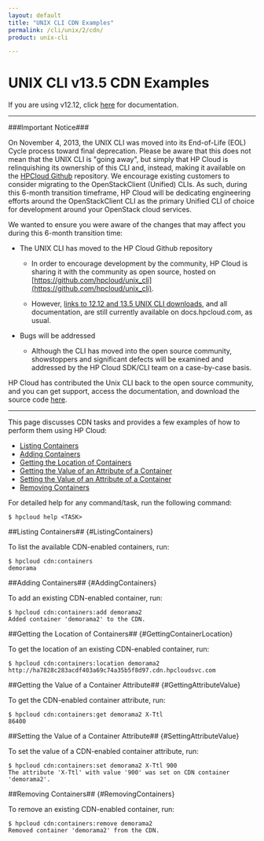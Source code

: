 ```yaml
---
layout: default
title: "UNIX CLI CDN Examples"
permalink: /cli/unix/2/cdn/
product: unix-cli

---
```

# UNIX CLI v13.5 CDN Examples

If you are using v12.12, click [here](https://docs.hpcloud.com/cli/unix/cdn) for documentation.
___________________

###Important Notice###

On November 4, 2013, the UNIX CLI was moved into its End-of-Life (EOL) Cycle process toward final deprecation. Please be aware that this does not mean that the UNIX CLI is "going away", but simply that HP Cloud is relinquishing its ownership of this CLI and, instead, making it available on the [HPCloud Github](https://github.com/hpcloud/unix_cli) repository. We encourage existing customers to consider migrating to the OpenStackClient (Unified) CLIs. As such, during this 6-month transition timeframe, HP Cloud will be dedicating engineering efforts around the OpenStackClient CLI as the primary Unified CLI of choice for development around your OpenStack cloud services.

We wanted to ensure you were aware of the changes that may affect you during this 6-month transition time:

+ The UNIX CLI has moved to the HP Cloud Github repository

  + In order to encourage development by the community, HP Cloud is sharing it with the community as open source, hosted on [https://github.com/hpcloud/unix_cli](https://github.com/hpcloud/unix_cli).
 
  + However, [links to 12.12 and 13.5 UNIX CLI downloads](#downloads), and all documentation, are still currently available on docs.hpcloud.com, as usual.

+ Bugs will be addressed

  + Although the CLI has moved into the open source community, showstoppers and significant defects will be examined and addressed by the HP Cloud SDK/CLI team on a case-by-case basis.

HP Cloud has contributed the Unix CLI back to the open source community, and you can get support, access the documentation, and download the source code [here](https://github.com/hpcloud/unix_cli).

_________________________________________

This page discusses CDN tasks and provides a few examples of how to perform them using  HP Cloud:

* [Listing Containers](#ListingContainers)
* [Adding Containers](#AddingContainers)
* [Getting the Location of Containers](#GettingContainerLocation)
* [Getting the Value of an Attribute of a Container](#GettingAttributeValue)
* [Setting the Value of an Attribute of a Container](#SettingAttributeValue)
* [Removing Containers](#RemovingContainers)

For detailed help for any command/task, run the following command:

    $ hpcloud help <TASK>

##Listing Containers## {#ListingContainers}

To list the available CDN-enabled containers, run:

    $ hpcloud cdn:containers
    demorama

##Adding Containers## {#AddingContainers}

To add an existing CDN-enabled container, run:

    $ hpcloud cdn:containers:add demorama2
    Added container 'demorama2' to the CDN.

##Getting the Location of Containers## {#GettingContainerLocation}

To get the location of an existing CDN-enabled container, run:

    $ hpcloud cdn:containers:location demorama2
    http://ha7828c283acdf403a69c74a35b5f8d97.cdn.hpcloudsvc.com

##Getting the Value of a Container Attribute## {#GettingAttributeValue}

To get the CDN-enabled container attribute, run:

    $ hpcloud cdn:containers:get demorama2 X-Ttl
    86400

##Setting the Value of a Container Attribute## {#SettingAttributeValue}

To set the value of a CDN-enabled container attribute, run:

    $ hpcloud cdn:containers:set demorama2 X-Ttl 900
    The attribute 'X-Ttl' with value '900' was set on CDN container 'demorama2'.

##Removing Containers## {#RemovingContainers}

To remove an existing CDN-enabled container, run:

    $ hpcloud cdn:containers:remove demorama2
    Removed container 'demorama2' from the CDN.
